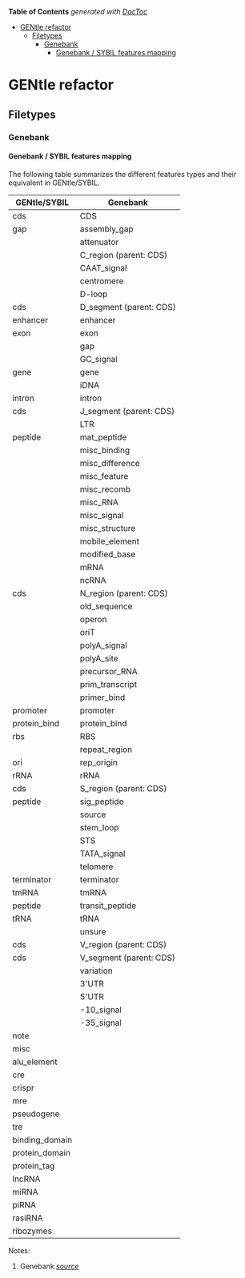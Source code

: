 <!-- START doctoc generated TOC please keep comment here to allow auto update -->
<!-- DON'T EDIT THIS SECTION, INSTEAD RE-RUN doctoc TO UPDATE -->
**Table of Contents**  *generated with [DocToc](https://github.com/thlorenz/doctoc)*

- [GENtle refactor](#gentle-refactor)
  - [Filetypes](#filetypes)
    - [Genebank](#genebank)
      - [Genebank / SYBIL features mapping](#genebank--sybil-features-mapping)

<!-- END doctoc generated TOC please keep comment here to allow auto update -->

# GENtle refactor

## Filetypes

### Genebank

#### Genebank / SYBIL features mapping

The following table summarizes the different features types and their equivalent
in GENtle/SYBIL.

| GENtle/SYBIL    | Genebank                |
| ---             | ---                     |
| cds             | CDS                     |
| gap             | assembly_gap            |
|                 | attenuator              |
|                 | C_region (parent: CDS)  |
|                 | CAAT_signal             |
|                 | centromere              |
|                 | D-loop                  |
| cds             | D_segment (parent: CDS) |
| enhancer        | enhancer                |
| exon            | exon                    |
|                 | gap                     |
|                 | GC_signal               |
| gene            | gene                    |
|                 | iDNA                    |
| intron          | intron                  |
| cds             | J_segment (parent: CDS) |
|                 | LTR                     |
| peptide         | mat_peptide             |
|                 | misc_binding            |
|                 | misc_difference         |
|                 | misc_feature            |
|                 | misc_recomb             |
|                 | misc_RNA                |
|                 | misc_signal             |
|                 | misc_structure          |
|                 | mobile_element          |
|                 | modified_base           |
|                 | mRNA                    |
|                 | ncRNA                   |
| cds             | N_region (parent: CDS)  |
|                 | old_sequence            |
|                 | operon                  |
|                 | oriT                    |
|                 | polyA_signal            |
|                 | polyA_site              |
|                 | precursor_RNA           |
|                 | prim_transcript         |
|                 | primer_bind             |
| promoter        | promoter                |
| protein\_bind   | protein_bind            |
| rbs             | RBS                     |
|                 | repeat_region           |
| ori             | rep_origin              |
| rRNA            | rRNA                    |
| cds             | S_region (parent: CDS)  |
| peptide         | sig_peptide             |
|                 | source                  |
|                 | stem_loop               |
|                 | STS                     |
|                 | TATA_signal             |
|                 | telomere                |
| terminator      | terminator              |
| tmRNA           | tmRNA                   |
| peptide         | transit_peptide         |
| tRNA            | tRNA                    |
|                 | unsure                  |
| cds             | V_region (parent: CDS)  |
| cds             | V_segment (parent: CDS) |
|                 | variation               |
|                 | 3'UTR                   |
|                 | 5'UTR                   |
|                 | -10_signal              |
|                 | -35_signal              |
| note            |                         |
| misc            |                         |
| alu_element     |                         |
| cre             |                         |
| crispr          |                         |
| mre             |                         |
| pseudogene      |                         |
| tre             |                         |
| binding_domain  |                         |
| protein\_domain |                         |
| protein\_tag    |                         |
| lncRNA          |                         |
| miRNA           |                         |
| piRNA           |                         |
| rasiRNA         |                         |
| ribozymes       |                         |







Notes:

1. Genebank _[source](http://www.insdc.org/files/feature_table.html)_

  


  



  
    

